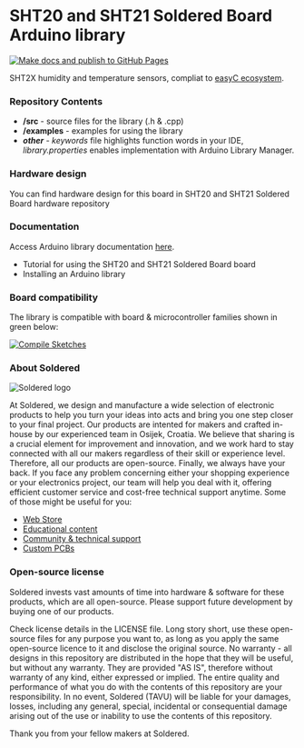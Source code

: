 # SHT20 and SHT21 Soldered Board Arduino library

[![Make docs and publish to GitHub Pages](https://github.com/SolderedElectronics/Soldered-SHT2X-Temperature-RH-Sensor-Arduino-Library/actions/workflows/make_docs.yml/badge.svg?branch=dev)](https://github.com/SolderedElectronics/Soldered-SHT2X-Temperature-RH-Sensor-Arduino-Library/actions/workflows/make_docs.yml)

SHT2X humidity and temperature sensors, compliat to [easyC ecosystem](https://www.soldered.com/easyC).

### Repository Contents

- **/src** - source files for the library (.h & .cpp)
- **/examples** - examples for using the library
- **_other_** - _keywords_ file highlights function words in your IDE, _library.properties_ enables implementation with Arduino Library Manager.

### Hardware design

You can find hardware design for this board in SHT20 and SHT21 Soldered Board hardware repository

### Documentation

Access Arduino library documentation [here](https://e-radionicacom.github.io/Soldered-SHT2X-Temperature-RH-Sensor-Arduino-Library/).

- Tutorial for using the SHT20 and SHT21 Soldered Board board
- Installing an Arduino library

### Board compatibility

The library is compatible with board & microcontroller families shown in green below:

[![Compile Sketches](http://github-actions.40ants.com/e-radionicacom/Soldered-SHT2X-Temperature-RH-Sensor-Arduino-Library/matrix.svg?branch=dev&only=Compile%20Sketches)](https://github.com/SolderedElectronics/Soldered-SHT2X-Temperature-RH-Sensor-Arduino-Library/actions/workflows/compile_test.yml)

### About Soldered

![Soldered logo](https://raw.githubusercontent.com/e-radionicacom/Soldered-SHT2X-Temperature-RH-Sensor-Arduino-Library/dev/extras/Logo%20horizontal-2.svg)

At Soldered, we design and manufacture a wide selection of electronic products to help you turn your ideas into acts and bring you one step closer to your final project. Our products are intented for makers and crafted in-house by our experienced team in Osijek, Croatia. We believe that sharing is a crucial element for improvement and innovation, and we work hard to stay connected with all our makers regardless of their skill or experience level. Therefore, all our products are open-source. Finally, we always have your back. If you face any problem concerning either your shopping experience or your electronics project, our team will help you deal with it, offering efficient customer service and cost-free technical support anytime. Some of those might be useful for you:

- [Web Store](https://www.soldered.com)
- [Educational content](https://learn.soldered.com)
- [Community & technical support](https://community.soldered.com)
- [Custom PCBs](https://pcb.soldered.com)

### Open-source license

Soldered invests vast amounts of time into hardware & software for these products, which are all open-source. Please support future development by buying one of our products.

Check license details in the LICENSE file. Long story short, use these open-source files for any purpose you want to, as long as you apply the same open-source licence to it and disclose the original source. No warranty - all designs in this repository are distributed in the hope that they will be useful, but without any warranty. They are provided "AS IS", therefore without warranty of any kind, either expressed or implied. The entire quality and performance of what you do with the contents of this repository are your responsibility. In no event, Soldered (TAVU) will be liable for your damages, losses, including any general, special, incidental or consequential damage arising out of the use or inability to use the contents of this repository.

Thank you from your fellow makers at Soldered.
